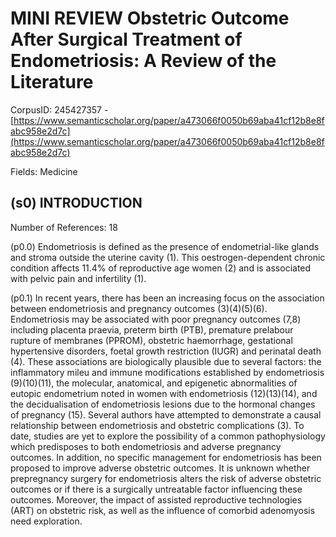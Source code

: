 # MINI REVIEW Obstetric Outcome After Surgical Treatment of Endometriosis: A Review of the Literature

CorpusID: 245427357 - [https://www.semanticscholar.org/paper/a473066f0050b69aba41cf12b8e8fabc958e2d7c](https://www.semanticscholar.org/paper/a473066f0050b69aba41cf12b8e8fabc958e2d7c)

Fields: Medicine

## (s0) INTRODUCTION
Number of References: 18

(p0.0) Endometriosis is defined as the presence of endometrial-like glands and stroma outside the uterine cavity (1). This oestrogen-dependent chronic condition affects 11.4% of reproductive age women (2) and is associated with pelvic pain and infertility (1).

(p0.1) In recent years, there has been an increasing focus on the association between endometriosis and pregnancy outcomes (3)(4)(5)(6). Endometriosis may be associated with poor pregnancy outcomes (7,8) including placenta praevia, preterm birth (PTB), premature prelabour rupture of membranes (PPROM), obstetric haemorrhage, gestational hypertensive disorders, foetal growth restriction (IUGR) and perinatal death (4). These associations are biologically plausible due to several factors: the inflammatory mileu and immune modifications established by endometriosis (9)(10)(11), the molecular, anatomical, and epigenetic abnormalities of eutopic endometrium noted in women with endometriosis (12)(13)(14), and the decidualisation of endometriosis lesions due to the hormonal changes of pregnancy (15). Several authors have attempted to demonstrate a causal relationship between endometriosis and obstetric complications (3). To date, studies are yet to explore the possibility of a common pathophysiology which predisposes to both endometriosis and adverse pregnancy outcomes. In addition, no specific management for endometriosis has been proposed to improve adverse obstetric outcomes. It is unknown whether prepregnancy surgery for endometriosis alters the risk of adverse obstetric outcomes or if there is a surgically untreatable factor influencing these outcomes. Moreover, the impact of assisted reproductive technologies (ART) on obstetric risk, as well as the influence of comorbid adenomyosis need exploration.
